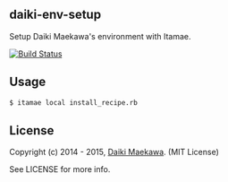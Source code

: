 ## daiki-env-setup

Setup Daiki Maekawa's environment with Itamae.

[![Build Status](https://travis-ci.org/DaikiMaekawa/daiki-env-setup.svg?branch=master)](https://travis-ci.org/DaikiMaekawa/daiki-env-setup)

## Usage

```sh
$ itamae local install_recipe.rb
```

## License

Copyright (c) 2014 - 2015, [Daiki Maekawa](http://daikimaekawa.strikingly.com/). (MIT License)

See LICENSE for more info.
